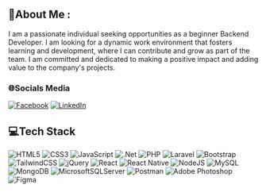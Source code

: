 ## 💫About Me :
I am a passionate individual seeking opportunities as a beginner Backend Developer. I am looking for a dynamic work environment that fosters learning and development, where I can contribute and grow as part of the team. I am committed and dedicated to making a positive impact and adding value to the company's projects.

### 🌐Socials Media
[![Facebook](https://img.shields.io/badge/Facebook-%231877F2.svg?logo=Facebook&logoColor=white)](https://facebook.com/trieuetam) [![LinkedIn](https://img.shields.io/badge/LinkedIn-%230077B5.svg?logo=linkedin&logoColor=white)](https://www.linkedin.com/in/trieu-phan-daklak/) 

## 💻Tech Stack
![HTML5](https://img.shields.io/badge/html5-%23E34F26.svg?style=flat-square&logo=html5&logoColor=white) 
![CSS3](https://img.shields.io/badge/css3-%231572B6.svg?style=flat-square&logo=css3&logoColor=white)
![JavaScript](https://img.shields.io/badge/javascript-%23323330.svg?style=flat-square&logo=javascript&logoColor=%23F7DF1E)
![.Net](https://img.shields.io/badge/.NET-5C2D91?style=flat-square&logo=.net&logoColor=white) 
![PHP](https://img.shields.io/badge/php-%23777BB4.svg?style=flat-square&logo=php&logoColor=white) 
![Laravel](https://img.shields.io/badge/laravel-%23FF2D20.svg?style=flat-square&logo=laravel&logoColor=white) 
![Bootstrap](https://img.shields.io/badge/bootstrap-%23563D7C.svg?style=flat-square&logo=bootstrap&logoColor=white) 
![TailwindCSS](https://img.shields.io/badge/tailwindcss-%2338B2AC.svg?style=flat-square&logo=tailwind-css&logoColor=white) 
![jQuery](https://img.shields.io/badge/jquery-%230769AD.svg?style=flat-square&logo=jquery&logoColor=white) 
![React](https://img.shields.io/badge/react-%2320232a.svg?style=flat-square&logo=react&logoColor=%2361DAFB) 
![React Native](https://img.shields.io/badge/react_native-%2320232a.svg?style=flat-square&logo=react&logoColor=%2361DAFB) 
![NodeJS](https://img.shields.io/badge/node.js-6DA55F?style=flat-square&logo=node.js&logoColor=white) 
![MySQL](https://img.shields.io/badge/mysql-%2300f.svg?style=flat-square&logo=mysql&logoColor=white) 
![MongoDB](https://img.shields.io/badge/MongoDB-%234ea94b.svg?style=flat-square&logo=mongodb&logoColor=white) 
![MicrosoftSQLServer](https://img.shields.io/badge/Microsoft%20SQL%20Sever-CC2927?style=flat-square&logo=microsoft%20sql%20server&logoColor=white) 
![Postman](https://img.shields.io/badge/Postman-FF6C37?style=flat-square&logo=postman&logoColor=white)
![Adobe Photoshop](https://img.shields.io/badge/adobephotoshop-%2331A8FF.svg?style=flat-square&logo=adobephotoshop&logoColor=white) 
![Figma](https://img.shields.io/badge/figma-%23F24E1E.svg?style=flat-square&logo=figma&logoColor=white) 
